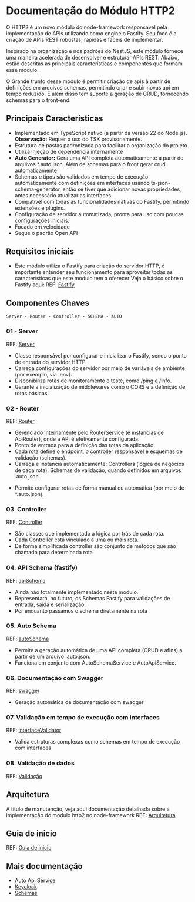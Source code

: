 # Documentação do Módulo HTTP2

O HTTP2 é um novo módulo do node-framework responsável pela implementação de APIs utilizando como engine o Fastify. Seu
foco é a criação de APIs REST robustas, rápidas e fáceis de implementar.

Inspirado na organização e nos padrões do NestJS, este módulo fornece uma maneira acelerada de desenvolver e estruturar
APIs REST. Abaixo, estão descritas as principais características e componentes que formam esse módulo.

O Grande trunfo desse módulo é permitir criação de apis à partir de definições em arquivos schemas, permitindo criar e
subir novas api em tempo reduzido. E além disso tem suporte a geração de CRUD, fornecendo schemas para o front-end.

## Principais Características

- Implementado em TypeScript nativo (a partir da versão 22 do Node.js). **Observação:** Requer o uso do TSX
  provisoriamente.
- Estrutura de pastas padronizada para facilitar a organização do projeto.
- Utiliza injeção de dependência internamente
- **Auto Generator:** Gera uma API completa automaticamente a partir de arquivos *.auto.json. Além de schemas para o
  front gerar crud automaticamente
- Schemas e tipos são validados em tempo de execução automaticamente com definições em interfaces usando
  ts-json-schema-generator, então se tiver que adicionar novas propriedades, antes necessário atualizar as interfaces. 
- Compatível com todas as funcionalidades nativas do Fastify, permitindo extensões e plugins.
- Configuração de servidor automatizada, pronta para uso com poucas configurações iniciais.
- Focado em velocidade
- Segue o padrão Open API

## Requisitos iniciais

- Este módulo utiliza o Fastify para criação do servidor HTTP, é importante entender seu funcionamento para aproveitar
  todas as características que este modulo tem a oferecer
  Veja o básico sobre o Fastify aqui: REF: [Fastify](http2/fastify.md)

## Componentes Chaves

`Server - Router - Controller - SCHEMA - AUTO`

### 01 - Server

REF: [Server](http2/server.md)

- Classe responsável por configurar e inicializar o Fastify, sendo o ponto de entrada do servidor HTTP.
- Carrega configurações do servidor por meio de variáveis de ambiente (por exemplo, via .env).
- Disponibiliza rotas de monitoramento e teste, como /ping e /info.
- Garante a inicialização de middlewares como o CORS e a definição de rotas básicas.

### 02 - Router

REF: [Router](http2/router.md)

- Gerenciado internamente pelo RouterService (e instâncias de ApiRouter), onde a API é efetivamente configurada.
- Ponto de entrada para a definição das rotas da aplicação.
- Cada rota define o endpoint, o controller responsável e esquemas de validação (schemas).
- Carrega e instancia automaticamente:
  Controllers (lógica de negócios de cada rota).
  Schemas de validação, quando definidos em arquivos .auto.json.

* Permite configurar rotas de forma manual ou automática (por meio de *.auto.json).

### 03. Controller

REF: [Controller](./http2/controller.md)

- São classes que implementado a lógica por trás de cada rota.
- Cada Controller está vinculado a uma ou mais rota.
- De forma simplificada controller são conjunto de métodos que são chamado para determinada rota

### 04. API Schema (fastify)

REF: [apiSchema](apiSchema.md)

- Ainda não totalmente implementado neste módulo.
- Representará, no futuro, os Schemas Fastify para validações de entrada, saída e serialização.
- Por enquanto passamos o schema diretamente na rota

### 05. Auto Schema

REF: [autoSchema](autoSchema.md)

- Permite a geração automática de uma API completa (CRUD e afins) a partir de um arquivo .auto.json.
- Funciona em conjunto com AutoSchemaService e AutoApiService.

### 06. Documentação com Swagger

REF: [swagger](http2/plugins/swagger.md)

- Geração automática de documentação com swagger

### 07. Validação em tempo de execução com interfaces

REF: [interfaceValidator](interfaceValidator.md)

- Valida estruturas complexas como schemas em tempo de execução com interfaces

### 08. Validação de dados

REF: [Validação](./http2/validation.md)

## Arquitetura

A titulo de manutenção, veja aqui documentação detalhada sobre a implementação do modulo http2 no node-framework
REF: [Arquitetura](http2/arquitetura.md)

## Guia de inicio

REF: [Guia de inicio](http2/guia.md)


## Mais documentação

* [Auto Api Service](./http2/autoApiService.md)
* [Keycloak](services/keycloak.md)
* [Schemas](./schemas.md)
